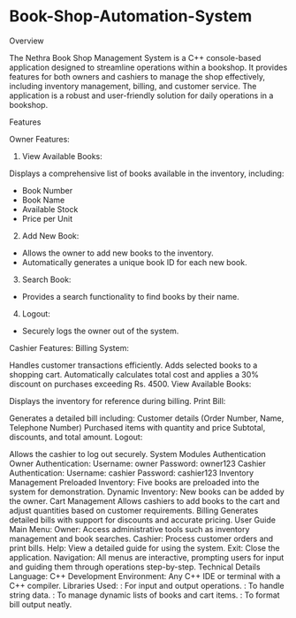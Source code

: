 # Book-Shop-Automation-System

Overview

The Nethra Book Shop Management System is a C++ console-based application designed to streamline operations within a bookshop. It provides features for both owners and cashiers to manage the shop effectively, including inventory management, billing, and customer service. The application is a robust and user-friendly solution for daily operations in a bookshop.

Features

Owner Features:
1. View Available Books:

Displays a comprehensive list of books available in the inventory, including:
* Book Number
* Book Name
* Available Stock
* Price per Unit

2. Add New Book:

* Allows the owner to add new books to the inventory.
* Automatically generates a unique book ID for each new book.
  
3. Search Book:

* Provides a search functionality to find books by their name.

4. Logout:

* Securely logs the owner out of the system.

Cashier Features:
Billing System:

Handles customer transactions efficiently.
Adds selected books to a shopping cart.
Automatically calculates total cost and applies a 30% discount on purchases exceeding Rs. 4500.
View Available Books:

Displays the inventory for reference during billing.
Print Bill:

Generates a detailed bill including:
Customer details (Order Number, Name, Telephone Number)
Purchased items with quantity and price
Subtotal, discounts, and total amount.
Logout:

Allows the cashier to log out securely.
System Modules
Authentication
Owner Authentication:
Username: owner
Password: owner123
Cashier Authentication:
Username: cashier
Password: cashier123
Inventory Management
Preloaded Inventory:
Five books are preloaded into the system for demonstration.
Dynamic Inventory:
New books can be added by the owner.
Cart Management
Allows cashiers to add books to the cart and adjust quantities based on customer requirements.
Billing
Generates detailed bills with support for discounts and accurate pricing.
User Guide
Main Menu:
Owner:
Access administrative tools such as inventory management and book searches.
Cashier:
Process customer orders and print bills.
Help:
View a detailed guide for using the system.
Exit:
Close the application.
Navigation:
All menus are interactive, prompting users for input and guiding them through operations step-by-step.
Technical Details
Language: C++
Development Environment: Any C++ IDE or terminal with a C++ compiler.
Libraries Used:
<iostream>: For input and output operations.
<string>: To handle string data.
<vector>: To manage dynamic lists of books and cart items.
<iomanip>: To format bill output neatly.
